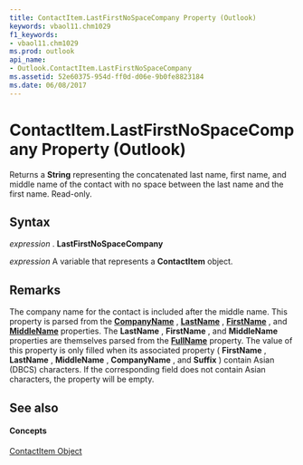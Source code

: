 ```yaml
---
title: ContactItem.LastFirstNoSpaceCompany Property (Outlook)
keywords: vbaol11.chm1029
f1_keywords:
- vbaol11.chm1029
ms.prod: outlook
api_name:
- Outlook.ContactItem.LastFirstNoSpaceCompany
ms.assetid: 52e60375-954d-ff0d-d06e-9b0fe8823184
ms.date: 06/08/2017
---
```



# ContactItem.LastFirstNoSpaceCompany Property (Outlook)

Returns a **String** representing the concatenated last name, first name, and middle name of the contact with no space between the last name and the first name. Read-only.


## Syntax

 _expression_ . **LastFirstNoSpaceCompany**

 _expression_ A variable that represents a **ContactItem** object.


## Remarks

The company name for the contact is included after the middle name. This property is parsed from the **[CompanyName](contactitem-companyname-property-outlook.md)** , **[LastName](contactitem-lastname-property-outlook.md)** , **[FirstName](contactitem-firstname-property-outlook.md)** , and **[MiddleName](contactitem-middlename-property-outlook.md)** properties. The **LastName** , **FirstName** , and **MiddleName** properties are themselves parsed from the **[FullName](contactitem-fullname-property-outlook.md)** property. The value of this property is only filled when its associated property ( **FirstName** , **LastName** , **MiddleName** , **CompanyName** , and **Suffix** ) contain Asian (DBCS) characters. If the corresponding field does not contain Asian characters, the property will be empty.


## See also


#### Concepts


[ContactItem Object](contactitem-object-outlook.md)

